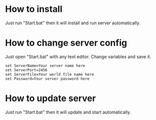 # How to install
Just run "Start.bat" then it will install and run server automatically.

# How to change server config
Just open "Start.bat" with any text editor.
Change variables and save it.
```batch
set ServerName=Your server name here
set ServerPort=2456
set ServerFile=Your world file name here
set Password=Your server password here
```

# How to update server
Just run "Start.bat" then it will update and start automatically.
